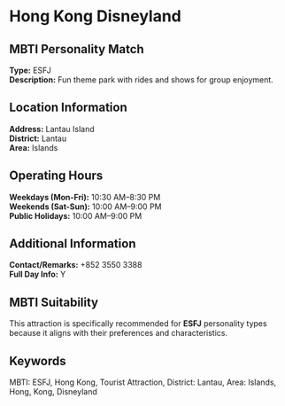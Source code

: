 # Hong Kong Disneyland

## MBTI Personality Match
**Type:** ESFJ  
**Description:** Fun theme park with rides and shows for group enjoyment.

## Location Information
**Address:** Lantau Island  
**District:** Lantau  
**Area:** Islands

## Operating Hours
**Weekdays (Mon-Fri):** 10:30 AM–8:30 PM  
**Weekends (Sat-Sun):** 10:00 AM–9:00 PM  
**Public Holidays:** 10:00 AM–9:00 PM

## Additional Information
**Contact/Remarks:** +852 3550 3388  
**Full Day Info:** Y

## MBTI Suitability
This attraction is specifically recommended for **ESFJ** personality types because it aligns with their preferences and characteristics.

## Keywords
MBTI: ESFJ, Hong Kong, Tourist Attraction, District: Lantau, Area: Islands, Hong, Kong, Disneyland
